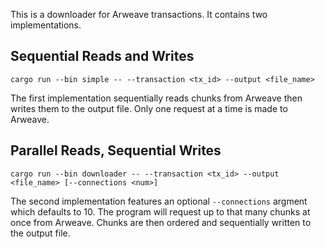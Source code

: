 This is a downloader for Arweave transactions. It contains two implementations.

## Sequential Reads and Writes

```
cargo run --bin simple -- --transaction <tx_id> --output <file_name>
```

The first implementation sequentially reads chunks from Arweave then writes them to the output file. Only one request at a time is made to Arweave.

## Parallel Reads, Sequential Writes

```
cargo run --bin downloader -- --transaction <tx_id> --output <file_name> [--connections <num>]
```

The second implementation features an optional `--connections` argment which defaults to 10. The program will request up to that many chunks at once from Arweave. Chunks are then ordered and sequentially written to the output file.
